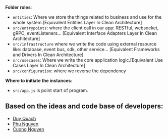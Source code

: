 **Folder roles**:
- `entities`: Where we store the things related to business and use for the whole system.[Equivalent Entities Layer In Clean Architecture]
- `src/entrypoints`: where the client call in our app: RESTful, websocket, gRPC, eventListeners... [Equivalent Interface Adapters Layer In Clean Architecture]
- `src/infrastructure` where we write the code using external resource like: database, event bus, sdk, other service... [Equivalent Frameworks and Drivers In Clean Architecture]
- `src/usecases`: Where we write the core application logic.[Equivalent Use Cases Layer In Clean Architecture]
- `src/configuration`: where we reverse the dependency

**Where to initiate the instances**:
- `src/app.js` is point start of program. 

## Based on the ideas and code base of developers:
- [Duy Quach](https://github.com/quachduyy)
- [Phu Nguyen](https://github.com/phunguyen19)
- [Cuong Nguyen](https://github.com/CuongNgMan)
